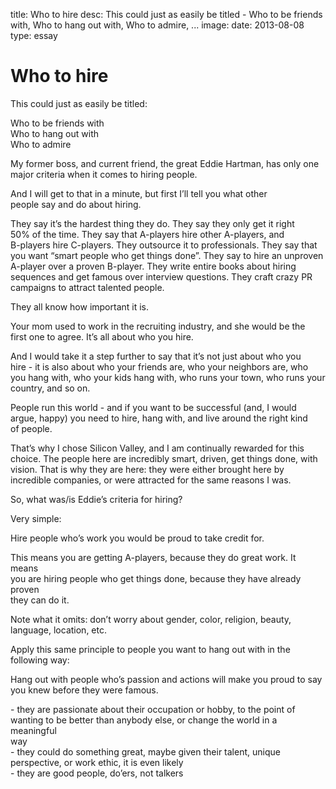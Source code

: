 title: Who to hire
desc: This could just as easily be titled - Who to be friends with, Who to hang out with, Who to admire, ...
image: 
date: 2013-08-08
type: essay

<h1>Who to hire</h1>
<p>This could just as easily be titled:</p>
<p>Who to be friends with<br/> Who to hang out with<br/> Who to admire</p>
<p>My former boss, and current friend, the great Eddie Hartman, has only one<br/> major criteria when it comes to hiring people.</p>
<p>And I will get to that in a minute, but first I’ll tell you what other<br/> people say and do about hiring.</p>
<p>They say it’s the hardest thing they do. They say they only get it right<br/> 50% of the time. They say that A-players hire other A-players, and<br/> B-players hire C-players. They outsource it to professionals. They say that<br/> you want “smart people who get things done”. They say to hire an unproven<br/> A-player over a proven B-player. They write entire books about hiring<br/> sequences and get famous over interview questions. They craft crazy PR<br/> campaigns to attract talented people.</p>
<p>They all know how important it is.</p>
<p>Your mom used to work in the recruiting industry, and she would be the<br/> first one to agree. It’s all about who you hire.</p>
<p>And I would take it a step further to say that it’s not just about who you<br/> hire - it is also about who your friends are, who your neighbors are, who<br/> you hang with, who your kids hang with, who runs your town, who runs your<br/> country, and so on.</p>
<p>People run this world - and if you want to be successful (and, I would<br/> argue, happy) you need to hire, hang with, and live around the right kind<br/> of people.</p>
<p>That’s why I chose Silicon Valley, and I am continually rewarded for this<br/> choice. The people here are incredibly smart, driven, get things done, with<br/> vision. That is why they are here: they were either brought here by<br/> incredible companies, or were attracted for the same reasons I was.</p>
<p>So, what was/is Eddie’s criteria for hiring?</p>
<p>Very simple:</p>
<p>Hire people who’s work you would be proud to take credit for.</p>
<p>This means you are getting A-players, because they do great work. It means<br/> you are hiring people who get things done, because they have already proven<br/> they can do it.</p>
<p>Note what it omits: don’t worry about gender, color, religion, beauty,<br/> language, location, etc.</p>
<p>Apply this same principle to people you want to hang out with in the<br/> following way:</p>
<p>Hang out with people who’s passion and actions will make you proud to say<br/> you knew before they were famous.</p>
<p>- they are passionate about their occupation or hobby, to the point of<br/> wanting to be better than anybody else, or change the world in a meaningful<br/> way<br/> - they could do something great, maybe given their talent, unique<br/> perspective, or work ethic, it is even likely<br/> - they are good people, do’ers, not talkers</p>

